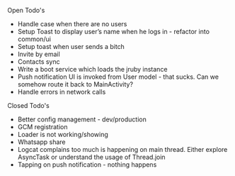 Open Todo's
* Handle case when there are no users
* Setup Toast to display user’s name when he logs in - refactor into common/ui
* Setup toast when user sends a bitch
* Invite by email
* Contacts sync
* Write a boot service which loads the jruby instance
* Push notification UI is invoked from User model - that sucks. Can we somehow route it back to MainActivity?
* Handle errors in network calls


Closed Todo's
* Better config management - dev/production
* GCM registration
* Loader is not working/showing
* Whatsapp share
* Logcat complains too much is happening on main thread. Either explore AsyncTask or understand the usage of Thread.join
* Tapping on push notification - nothing happens
